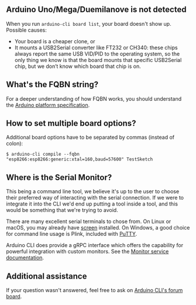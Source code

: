 ## Arduino Uno/Mega/Duemilanove is not detected

When you run `arduino-cli board list`, your board doesn't show up. Possible causes:

- Your board is a cheaper clone, or
- It mounts a USB2Serial converter like FT232 or CH340: these chips always report the same USB VID/PID to the operating
  system, so the only thing we know is that the board mounts that specific USB2Serial chip, but we don’t know which
  board that chip is on.

## What's the FQBN string?

For a deeper understanding of how FQBN works, you should understand the [Arduino platform specification][0].

## How to set multiple board options?

Additional board options have to be separated by commas (instead of colon):

`$ arduino-cli compile --fqbn "esp8266:esp8266:generic:xtal=160,baud=57600" TestSketch`

## Where is the Serial Monitor?

This being a command line tool, we believe it's up to the user to choose their preferred way of interacting with the
serial connection. If we were to integrate it into the CLI we'd end up putting a tool inside a tool, and this would be
something that we're trying to avoid.

There are many excellent serial terminals to chose from. On Linux or macOS, you may already have [screen][screen]
installed. On Windows, a good choice for command line usage is Plink, included with [PuTTY][putty].

Arduino CLI does provide a gRPC interface which offers the capability for powerful integration with custom monitors. See
the [Monitor service documentation][monitor service].

## Additional assistance

If your question wasn't answered, feel free to ask on [Arduino CLI's forum board][1].

[0]: platform-specification.md
[1]: https://forum.arduino.cc/index.php?board=145.0
[screen]: https://www.gnu.org/software/screen/manual/screen.html
[putty]: https://www.chiark.greenend.org.uk/~sgtatham/putty/
[monitor service]: rpc/monitor.md
